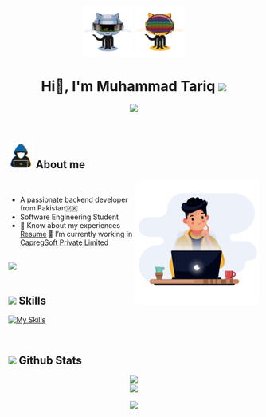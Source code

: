 <p align="center"> <img src="https://github.com/MTariq99/MTariq99/raw/main/assets/github_2.gif" height="20%" width="20%"> <img src="https://github.com/MTariq99/MTariq99/raw/main/assets/github_3.gif" height="20%" width="20%"> </p>


<h1 align="center"><b>Hi👋, I'm Muhammad Tariq </b><img src="https://media.giphy.com/media/hvRJCLFzcasrR4ia7z/giphy.gif" width="35"></h1>

<p align="center">
  <a href="https://github.com/DenverCoder1/readme-typing-svg"><img src="https://readme-typing-svg.herokuapp.com?font=Time+New+Roman&color=cyan&size=25&center=true&vCenter=true&width=600&height=100&lines=Assalamu+O+Alaikum+Warahmatullah..&hearts;++;Backend+Developer,;Software+Engineering+Student,;Active+Learner/Researcher,;Love+to+learn+new+stuffs..&hearts;"></a>
</p>


<br>


	
## <picture><img src="https://github.com/MTariq99/MTariq99/raw/main/assets/about_me.gif" width = 50px></picture> **About me**

<picture> <img align="right" src="https://github.com/MTariq99/MTariq99/raw/main/assets/developer.gif" width = 250px></picture>

<br>

- A passionate backend developer from Pakistan🇵🇰
-  Software Engineering Student
- 📄 Know about my experiences <a href="https://github.com/MTariq99/MTariq99/raw/main/assets/cv.pdf" target="blank">Resume</a>
   🔭 I’m currently working in <a href="https://www.capregsoft.com/" target="blank">CapregSoft Private Limited</a>
<br><br>

<img src="https://user-images.githubusercontent.com/73097560/115834477-dbab4500-a447-11eb-908a-139a6edaec5c.gif"><br><br>

## <img src="https://media2.giphy.com/media/QssGEmpkyEOhBCb7e1/giphy.gif?cid=ecf05e47a0n3gi1bfqntqmob8g9aid1oyj2wr3ds3mg700bl&rid=giphy.gif" width ="25"><b> Skills</b>
[![My Skills](https://skillicons.dev/icons?i=go,nodejs,express,react,c,cpp,graphql,docker,git,github,html,css,mysql,postgres,mongodb,vscode,postman,rabbitmq,kafka&perline=6)](https://skillicons.dev)

<br>


## <img src="https://media.giphy.com/media/iY8CRBdQXODJSCERIr/giphy.gif" width="35"><b> Github Stats </b>
<be>
<div align="center">
  <img src="https://github-readme-streak-stats.herokuapp.com?user=MTariq99&theme=algolia&background=0d1117&hide_border=true" />

<div align="center">
	
<img src="https://profile-counter.glitch.me/MTariq99/count.svg"/>
</div>

<img src="https://user-images.githubusercontent.com/73097560/115834477-dbab4500-a447-11eb-908a-139a6edaec5c.gif"><br><br>
